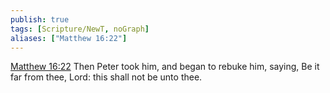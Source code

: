 ```yaml
---
publish: true
tags: [Scripture/NewT, noGraph]
aliases: ["Matthew 16:22"]
---
```

[Matthew 16:22](https://churchofjesuschrist.org/study/scriptures/nt/matt/16?lang=eng&id=p22#p22) Then Peter took him, and began to rebuke him, saying, Be it far from thee, Lord: this shall not be unto thee.
